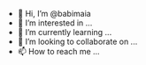 - 👋 Hi, I’m @babimaia
- 👀 I’m interested in ...
- 🌱 I’m currently learning ...
- 💞️ I’m looking to collaborate on ...
- 📫 How to reach me ...

<!---
babimaia/babimaia is a ✨ special ✨ repository because its `README.md` (this file) appears on your GitHub profile.
You can click the Preview link to take a look at your changes.
--->
